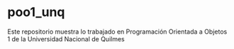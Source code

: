 # poo1_unq
Este repositorio muestra lo trabajado en Programación Orientada a Objetos 1 de la Universidad Nacional de Quilmes
